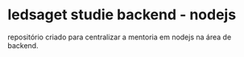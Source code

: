 
# ledsaget studie backend - nodejs
repositório criado para centralizar a mentoria em nodejs na área de backend.
